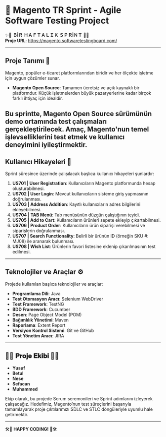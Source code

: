 # 🛒 Magento TR Sprint - Agile Software Testing Project

✨🚀 **ＢİＲ ＨＡＦＴＡＬＩＫ ＳＰＲİＮＴ** 🚀✨   
**Proje URL**: https://magento.softwaretestingboard.com/

---

## Proje Tanımı 📄

Magento, popüler e-ticaret platformlarından biridir ve her ölçekte işletme için uygun çözümler sunar. 
- **Magento Open Source**: Tamamen ücretsiz ve açık kaynaklı bir platformdur. Küçük işletmelerden büyük pazaryerlerine kadar birçok farklı ihtiyaç için idealdir.

Bu sprintte, Magento Open Source sürümünün demo ortamında test çalışmaları gerçekleştirilecek. Amaç, Magento'nun temel işlevselliklerini test etmek ve kullanıcı deneyimini iyileştirmektir. 
---

## Kullanıcı Hikayeleri 📝

Sprint süresince üzerinde çalışılacak başlıca kullanıcı hikayeleri şunlardır:

1. **US701 | User Registration**: Kullanıcıların Magento platformunda hesap oluşturabilmesi.
2. **US702 | User Login**: Mevcut kullanıcıların sisteme giriş yapmasının doğrulanması.
3. **US703 | Address Addition**: Kayıtlı kullanıcıların adres bilgilerini ekleyebilmesi.
4. **US704 | TAB Menü**: Tab menüsünün düzgün çalıştığının teyidi.
5. **US705 | Add to Cart**: Kullanıcıların ürünleri sepete ekleyip çıkartabilmesi.
6. **US706 | Product Order**: Kullanıcıların ürün siparişi verebilmesi ve siparişlerin doğrulanması.
7. **US707 | Search Functionality**: Belirli bir ürünün ID (örneğin SKU #: MJ08) ile aranarak bulunması.
8. **US708 | Wish List**: Ürünlerin favori listesine eklenip çıkarılmasının test edilmesi.



---

## Teknolojiler ve Araçlar ⚙️

Projede kullanılan başlıca teknolojiler ve araçlar:

- **Programlama Dili**: Java
- **Test Otomasyon Aracı**: Selenium WebDriver
- **Test Framework**: TestNG
- **BDD Framework**: Cucumber
- **Desen**: Page Object Model (POM)
- **Bağımlılık Yönetimi**: Maven
- **Raporlama**: Extent Report 
- **Versiyon Kontrol Sistemi**: Git ve GitHub
- **Test Yönetim Aracı**: JIRA 


---

## 👥💼 𝐏𝐫𝐨𝐣𝐞 𝐄𝐤𝐢𝐛𝐢 💼👥

- **Yusuf**
- **Betul**
- **Nese**
- **Sefacan**
- **Muhammed**

Ekip olarak, bu projede Scrum seremonileri ve Sprint adımlarını izleyerek çalışacağız. Hedefimiz, Magento’nun test süreçlerini başarıyla tamamlayarak proje çıktılarımızı SDLC ve STLC döngüleriyle uyumlu hale getirmektir.

---

🛠🙂 **HAPPY CODING!** 🙂🛠

